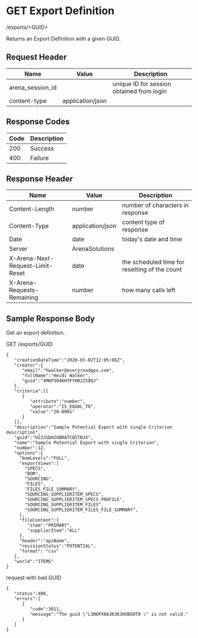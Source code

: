 # GET Export Definition


/exports/&lt;GUID&gt;

Returns an Export Definition with a given GUID. 

## Request Header

| Name | Value | Description |
|  --- |  --- |  --- | 
| arena_session_id |   | unique ID for session obtained from login |
| content\-type | application/json |   |

## Response Codes

| Code | Description |
|  --- |  --- | 
| 200 | Success |
| 400 | Failure |

## Response Header

| Name | Value | Description |
|  --- |  --- |  --- | 
| Content\-Length | number | number of characters in response |
| Content\-Type | application/json | content type of response |
| Date | date | today's date and time |
| Server | ArenaSolutions |   |
| X\-Arena\-Next\-Request\-Limit\-Reset  | date | the scheduled time for resetting of the count |
| X\-Arena\-Requests\-Remaining  | number | how many calls left |

## Sample Response Body
Get an export definition.



GET /exports/GUID

```
{  
   "creationDateTime":"2020-03-02T12:05:06Z",  
   "creator":{
      "email":"hwalker@everyroadgps.com",
      "fullName":"Heidi Walker",
      "guid":"4M6P3046HYFYH0J258QJ"    
   },
   "criteria":[[
      {
         "attribute":"number",
         "operator":"IS_EQUAL_TO",
         "value":"20-0001"
      }
   ]],
   "description":"Sample Potential Export with single Criterion description",
   "guid":"HZJ2GDHJUBRATCQ5TNJX",
   "name":"Sample Potential Export with single Criterion",
   "number":12,
   "options":{
     "bomLevels":"FULL",
     "exportViews":[
       "SPECS",
       "BOM",
       "SOURCING",
       "FILES",
       "FILES_FILE_SUMMARY",
       "SOURCING_SUPPLIERITEM_SPECS",
       "SOURCING_SUPPLIERITEM_SPECS_PROFILE",
       "SOURCING_SUPPLIERITEM_FILES",
       "SOURCING_SUPPLIERITEM_FILES_FILE_SUMMARY",
     ],
     "fileContent":{
        "item":"PRIMARY",
        "supplierItem":"ALL"
     },
     "header":"apiName",
     "revisionStatus":"POTENTIAL",
     "format": "csv"
   },
   "world":"ITEMS"
}
```
request with bad GUID

```
{  
   "status":400,
   "errors":[  
      {  
         "code":3011,
         "message":"The guid \"L3N6PX663K3K3HOBOOT0 \" is not valid."
      }
   ]
}
```
